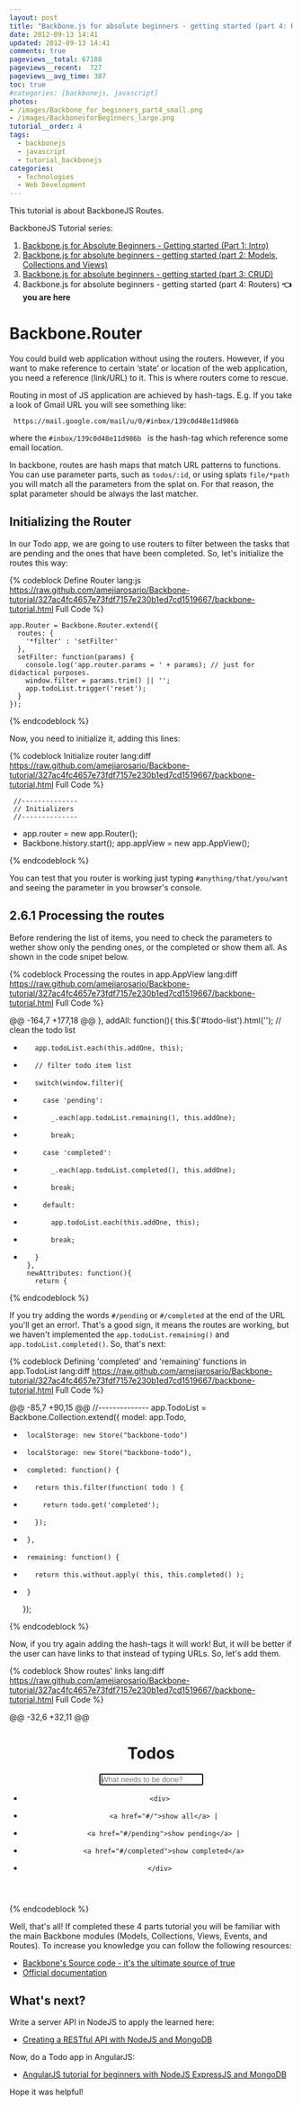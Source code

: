 ```yaml
---
layout: post
title: "Backbone.js for absolute beginners - getting started (part 4: Routers)"
date: 2012-09-13 14:41
updated: 2012-09-13 14:41
comments: true
pageviews__total: 67188
pageviews__recent:  727
pageviews__avg_time: 387
toc: true
#categories: [backbonejs, javascript]
photos:
- /images/Backbone_for_beginners_part4_small.png
- /images/BackbonesforBeginners_large.png
tutorial__order: 4
tags:
  - backbonejs
  - javascript
  - tutorial_backbonejs
categories:
  - Technologies
  - Web Development
---
```


This tutorial is about BackboneJS Routes.

<!--More-->

BackboneJS Tutorial series:

1. [Backbone.js for Absolute Beginners - Getting started (Part 1: Intro)](/blog/2012/09/11/backbone-dot-js-for-absolute-beginners-getting-started/)
1. [Backbone.js for absolute beginners - getting started (part 2: Models, Collections and Views)](/blog/2012/09/13/backbone-js-for-absolute-beginners-getting-started-part-2/)
1. [Backbone.js for absolute beginners - getting started (part 3: CRUD)](/blog/2012/09/13/backbonejs-for-absolute-beginners-getting-started-part-3/)
1. Backbone.js for absolute beginners - getting started (part 4: Routers) **👈 you are here**

# Backbone.Router

You could build web application without using the routers.  However, if you want to make reference to certain ‘state’ or location of the web application, you need a reference (link/URL) to it. This is where routers come to rescue.

Routing in most of JS application are achieved by hash-tags. E.g. If you take a look of Gmail URL you will see something like:

` https://mail.google.com/mail/u/0/#inbox/139c0d48e11d986b`

where the `#inbox/139c0d48e11d986b ` is the hash-tag which reference some email location.

In backbone, routes are hash maps that match URL patterns to functions. You can use parameter parts, such as `todos/:id`, or using splats `file/*path` you will match all the parameters from the splat on. For that reason, the splat parameter should be always the last matcher.

## Initializing the Router

In our Todo app, we are going to use routers to filter between the tasks that are pending and the ones that have been completed. So, let's initialize the routes this way:

{% codeblock Define Router  lang:js https://raw.github.com/amejiarosario/Backbone-tutorial/327ac4fc4657e73fdf7157e230b1ed7cd1519667/backbone-tutorial.html Full Code %}

    app.Router = Backbone.Router.extend({
      routes: {
        '*filter' : 'setFilter'
      },
      setFilter: function(params) {
        console.log('app.router.params = ' + params); // just for didactical purposes.
        window.filter = params.trim() || '';
        app.todoList.trigger('reset');
      }
    });

{% endcodeblock %}

Now, you need to initialize it, adding this lines:

{% codeblock Initialize router  lang:diff https://raw.github.com/amejiarosario/Backbone-tutorial/327ac4fc4657e73fdf7157e230b1ed7cd1519667/backbone-tutorial.html Full Code %}

     //--------------
     // Initializers
     //--------------

+    app.router = new app.Router();
+    Backbone.history.start();
     app.appView = new app.AppView();

{% endcodeblock %}

You can test that you router is working just typing `#anything/that/you/want` and seeing the parameter in you browser's console.

## 2.6.1 Processing the routes

Before rendering the list of items, you need to check the parameters to wether show only the pending ones, or the completed or show them all. As shown in the code snipet below.

{% codeblock Processing the routes in app.AppView  lang:diff https://raw.github.com/amejiarosario/Backbone-tutorial/327ac4fc4657e73fdf7157e230b1ed7cd1519667/backbone-tutorial.html Full Code %}

@@ -164,7 +177,18 @@
       },
       addAll: function(){
         this.$('#todo-list').html(''); // clean the todo list
-        app.todoList.each(this.addOne, this);
+        // filter todo item list
+        switch(window.filter){
+          case 'pending':
+            _.each(app.todoList.remaining(), this.addOne);
+            break;
+          case 'completed':
+            _.each(app.todoList.completed(), this.addOne);
+            break;
+          default:
+            app.todoList.each(this.addOne, this);
+            break;
+        }
       },
       newAttributes: function(){
         return {


{% endcodeblock %}

If you try adding the words `#/pending` or `#/completed` at the end of the URL you'll get an error!. That's a good sign, it means the routes are working, but we haven't implemented the `app.todoList.remaining()` and `app.todoList.completed()`. So, that's next:

{% codeblock Defining 'completed' and 'remaining' functions in app.TodoList  lang:diff https://raw.github.com/amejiarosario/Backbone-tutorial/327ac4fc4657e73fdf7157e230b1ed7cd1519667/backbone-tutorial.html Full Code %}

@@ -85,7 +90,15 @@
     //--------------
     app.TodoList = Backbone.Collection.extend({
       model: app.Todo,
-      localStorage: new Store("backbone-todo")
+      localStorage: new Store("backbone-todo"),
+      completed: function() {
+        return this.filter(function( todo ) {
+          return todo.get('completed');
+        });
+      },
+      remaining: function() {
+        return this.without.apply( this, this.completed() );
+      }
     });

{% endcodeblock %}

Now, if you try again adding the hash-tags it will work! But, it will be better if the user can have links to that instead of typing URLs. So, let's add them.


{% codeblock Show routes' links  lang:diff https://raw.github.com/amejiarosario/Backbone-tutorial/327ac4fc4657e73fdf7157e230b1ed7cd1519667/backbone-tutorial.html Full Code %}

@@ -32,6 +32,11 @@
     <header id="header">
       <h1>Todos</h1>
       <input id="new-todo" placeholder="What needs to be done?" autofocus>
+      <div>
+        <a href="#/">show all</a> |
+        <a href="#/pending">show pending</a> |
+        <a href="#/completed">show completed</a>
+      </div>
     </header>
     <section id="main">
       <ul id="todo-list"></ul>


{% endcodeblock %}

Well, that's all! If completed these 4 parts tutorial you will be familiar with the main Backbone modules (Models, Collections, Views, Events, and Routes). To increase you knowledge you can follow the following resources:

  * [Backbone's Source code - it's the ultimate source of true](https://github.com/documentcloud/backbone/blob/master/backbone.js)
  * [Official documentation](http://backbonejs.org/?utm_source=adrianmejia.com)

# What's next?

Write a server API in NodeJS to apply the learned here:

* <a href="/blog/2014/10/01/creating-a-restful-api-tutorial-with-nodejs-and-mongodb/" target="_blank">Creating a RESTful API with NodeJS and MongoDB</a>

Now, do a Todo app in AngularJS:

* <a href="/blog/2014/09/28/angularjs-tutorial-for-beginners-with-nodejs-expressjs-and-mongodb/" target="_blank">AngularJS tutorial for beginners with NodeJS ExpressJS and MongoDB</a>


Hope it was helpful!
